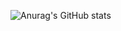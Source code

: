 ![Anurag's GitHub stats](https://github-readme-stats.vercel.app/api?username=imanuglypanda&show_icons=true&theme=radical)
